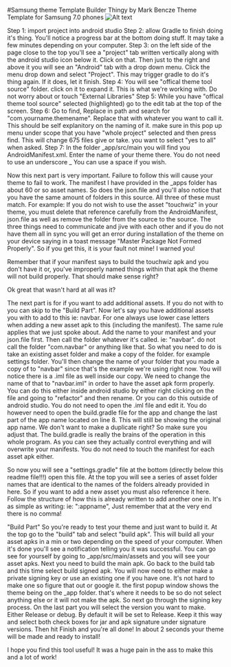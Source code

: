 #Samsung theme Template Builder Thingy by Mark Bencze
Theme Template for Samsung 7.0 phones
![Alt text](/_app/src/main/res/drawable-xxxhdpi-v4/theme_preview_0.png?raw=true)

Step 1: import project into android studio
Step 2: allow Gradle to finish doing it's thing.  You'll notice a progress bar at the bottom doing stuff.  It may take a few minutes depending on your computer.
Step 3: on the left side of the page close to the top you'll see a "project" tab written vertically along with the android studio icon below it.  Click on that.  Then just to the right and
above it you will see an "Android" tab with a drop down menu.  Click the menu drop down and select "Project".  This may trigger gradle to do it's thing again.  If it does, let it finish.
Step 4: You will see "offical theme tool source" folder.  click on it to expand it.  This is what we're working with.  Do not worry about or touch "External Libraries"
Step 5: While you have "offical theme tool source" selected (highlighted) go to the edit tab at the top of the screen.
Step 6: Go to find, Replace in path and search for "com.yourname.themename".  Replace that with whatever you want to call it.  This should be self explanitory on the naming of it.
make sure in this pop up menu under scope that you have "whole project" selected and then press find.  This will change 675 files give or take.  you want to select "yes to all" when asked.
Step 7: In the folder _app/src/main you will find you AndroidManifest.xml.  Enter the name of your theme there.  You do not need to use an underscore _  You can use a space if you wish.

Now this next part is very important.  Failure to follow this will cause your theme to fail to work.  The manifest I have provided in the _apps folder has about 60 or so asset names.
So does the json.file and you'll also notice that you have the same amount of folders in this source.  All three of these must match.  For example: If you do not wish to use the asset
"touchwiz" in your theme, you must delete that reference carefully from the AndroidManifest, json.file as well as remove the folder from the source to the source.
The three things need to communicate and jive with each other and if you do not have them all in sync you will get an error during installation of the theme on your device saying in a toast
message "Master Package Not Formed Properly".  So if you get this, it is your fault not mine!  I warned you!

Remember that if your manifest says to build the touchwiz apk and you don't have it or, you've improperly named things within that apk the theme will not build properly.  That should
make sense right?

Ok great that wasn't hard at all was it?

The next part is for if you want to add additional assets.  If you do not with to you can skip to the "Build Part".
Now let's say you have additional assets you with to add to this ie: navbar.  For one always use lower case letters when adding a new asset apk to this (including the manifest).  The same
rule applies that we just spoke about.  Add the name to your manifest and your json.file first.  Then call the folder whatever it's called.  ie: "navbar".  do not call the folder "com.navbar"
or anything like that.
So what you need to do is take an existing asset folder and make a copy of the folder.  for example settings folder.  You'll then change the name of your folder that you made a copy of
to "navbar" since that's the example we're using right now.  You will notice there is a .iml file as well inside our copy.  We need to change the name of that to "navbar.iml" in order to have
the asset apk form properly.  You can do this either inside android studio by either right clicking on the file and going to "refactor" and then rename.  Or you can do this
outside of android studio. You do not need to open the .iml file and edit it.  You do however need to open the build.gradle file for the app and change the last part of the app name
located on line 8.  This will still be showing the original app name.  We don't want to make a duplicate right?  So make sure you adjust that.  The build.gradle is really the brains
of the operation in this whole program.  As you can see they actually control everything and will overwrite your manifests.  You do not need to touch the manifest for each asset apk either.

So now you will see a "settings.gradle" file at the bottom (directly below this readme file!!!)  open this file.  At the top you will see a series of asset folder names that are identical to
the names of the folders already provided in here.  So if you want to add a new asset you must also reference it here.  Follow the structure of how this is already written to add another one
in.  It's as simple as writing: ie: ":appname",   Just remember that at the very end there is no comma!

"Build Part"
So you're ready to test your theme and just want to build it.  At the top go to the "build" tab and select "build apk".  This will build all your asset apks in a min or two depending
on the speed of your computer.  When it's done you'll see a notification telling you it was successful.  You can go see for yourself by going to _app/src/main/assets and you will see your
asset apks.
Next you need to build the main apk.  Go back to the build tab and this time select build signed apk.  You will now need to either make a private signing key or use an existing one if you
have one.  It's not hard to make one so figure that out or google it.  the first popup window shows the theme being on the _app folder.  that's where it needs to be so do not select
anything else or it will not make the apk.  So next go through the signing key process. On the last part you will select the version you want to make.  Either Release or debug.  By default
it will be set to Release.  Keep it this way and select both check boxes for jar and apk signature under signature versions.  Then hit Finish and you're all done!  In about 2 seconds your
theme will be made and ready to install!

I hope you find this tool useful!  It was a huge pain in the ass to make this and a lot of work!
